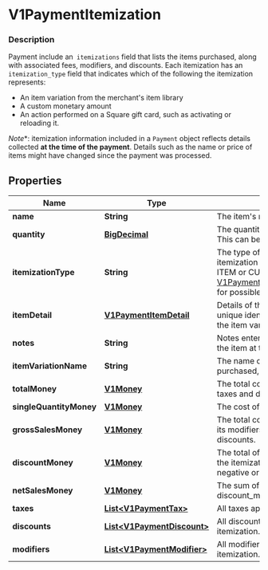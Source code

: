 
# V1PaymentItemization

### Description

Payment include an` itemizations` field that lists the items purchased, along with associated fees, modifiers, and discounts. Each itemization has an `itemization_type` field that indicates which of the following the itemization represents:  <ul> <li>An item variation from the merchant's item library</li> <li>A custom monetary amount</li> <li> An action performed on a Square gift card, such as activating or reloading it. </li> </ul>  *Note**: itemization information included in a `Payment` object reflects details collected **at the time of the payment**. Details such as the name or price of items might have changed since the payment was processed.

## Properties
Name | Type | Description | Notes
------------ | ------------- | ------------- | -------------
**name** | **String** | The item&#39;s name. |  [optional]
**quantity** | [**BigDecimal**](BigDecimal.md) | The quantity of the item purchased. This can be a decimal value. |  [optional]
**itemizationType** | **String** | The type of purchase that the itemization represents, such as an ITEM or CUSTOM_AMOUNT See [V1PaymentItemizationItemizationType](#type-v1paymentitemizationitemizationtype) for possible values |  [optional]
**itemDetail** | [**V1PaymentItemDetail**](V1PaymentItemDetail.md) | Details of the item, including its unique identifier and the identifier of the item variation purchased. |  [optional]
**notes** | **String** | Notes entered by the merchant about the item at the time of payment, if any. |  [optional]
**itemVariationName** | **String** | The name of the item variation purchased, if any. |  [optional]
**totalMoney** | [**V1Money**](V1Money.md) | The total cost of the item, including all taxes and discounts. |  [optional]
**singleQuantityMoney** | [**V1Money**](V1Money.md) | The cost of a single unit of this item. |  [optional]
**grossSalesMoney** | [**V1Money**](V1Money.md) | The total cost of the itemization and its modifiers, not including taxes or discounts. |  [optional]
**discountMoney** | [**V1Money**](V1Money.md) | The total of all discounts applied to the itemization. This value is always negative or zero. |  [optional]
**netSalesMoney** | [**V1Money**](V1Money.md) | The sum of gross_sales_money and discount_money. |  [optional]
**taxes** | [**List&lt;V1PaymentTax&gt;**](V1PaymentTax.md) | All taxes applied to this itemization. |  [optional]
**discounts** | [**List&lt;V1PaymentDiscount&gt;**](V1PaymentDiscount.md) | All discounts applied to this itemization. |  [optional]
**modifiers** | [**List&lt;V1PaymentModifier&gt;**](V1PaymentModifier.md) | All modifier options applied to this itemization. |  [optional]



